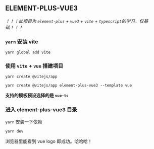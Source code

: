 ## ELEMENT-PLUS-VUE3  

*！！！此项目为 `element-plus` + `vue3` + `vite` + `typescript`的学习，仅基础！！！*  

### `yarn` 安装 vite  

```
yarn global add vite
```

### 使用 `vite` + `vue` 搭建项目  

``` 
yarn create @vitejs/app
```  

```
yarn create @vitejs/app element-plus-vue3 --template vue
```

__支持的模板预设选择的是 `vue-ts`__  

### 进入 element-plus-vue3 目录  

`yarn` 安装一下依赖  

```
yarn dev
```

浏览器里能看到 vue logo 即成功。哈哈哈！